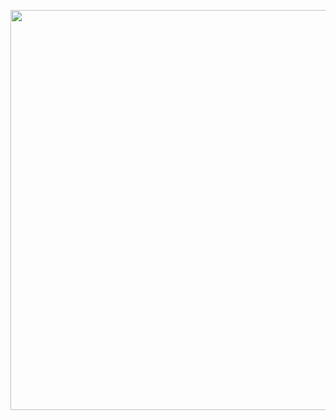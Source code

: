 <p align="center">
  <img width="1280" height="640" src="https://i.ibb.co/L5p4G7j/profile-Banner.png">
</p>

<!-- [![Header](https://i.ibb.co/L5p4G7j/profile-Banner.png "Header")](https://jsonkimify.tech) -->


<!--
**eccentricality/eccentricality** is a ✨ _special_ ✨ repository because its `README.md` (this file) appears on your GitHub profile.

Here are some ideas to get you started:

- 🔭 I’m currently working on ...
- 🌱 I’m currently learning ...
- 👯 I’m looking to collaborate on ...
- 🤔 I’m looking for help with ...
- 💬 Ask me about ...
- 📫 How to reach me: ...
- 😄 Pronouns: ...
- ⚡ Fun fact: ...
-->
